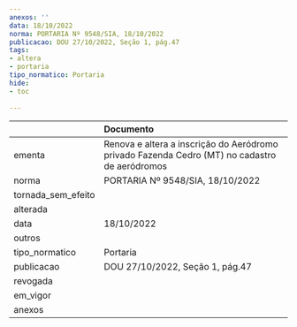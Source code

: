 ```yaml
---
anexos: ''
data: 18/10/2022
norma: PORTARIA Nº 9548/SIA, 18/10/2022
publicacao: DOU 27/10/2022, Seção 1, pág.47
tags:
- altera
- portaria
tipo_normatico: Portaria
hide: 
- toc 
 
---
```


|                    | Documento                                                                                     |
|:-------------------|:----------------------------------------------------------------------------------------------|
| ementa             | Renova e altera a inscrição do Aeródromo privado Fazenda Cedro (MT) no cadastro de aeródromos |
| norma              | PORTARIA Nº 9548/SIA, 18/10/2022                                                              |
| tornada_sem_efeito |                                                                                               |
| alterada           |                                                                                               |
| data               | 18/10/2022                                                                                    |
| outros             |                                                                                               |
| tipo_normatico     | Portaria                                                                                      |
| publicacao         | DOU 27/10/2022, Seção 1, pág.47                                                               |
| revogada           |                                                                                               |
| em_vigor           |                                                                                               |
| anexos             |                                                                                               |